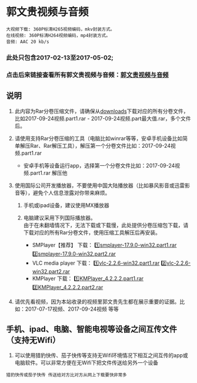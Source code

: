 # 郭文贵视频与音频

```
大视频下载: 360P标清H265视频编码，mkv封装方式。
在线视频: 360P标清H264视频编码，mp4封装方式。
音频: AAC 20 kb/s
```

### 此处只包含2017-02-13至2017-05-02;
### 点击后来链接查看所有郭文贵视频与音频：[郭文贵视频与音频](https://github.com/sky8964/home/wiki/%E9%83%AD%E6%96%87%E8%B4%B5%E8%A7%86%E9%A2%91%E4%B8%8E%E9%9F%B3%E9%A2%91) 


## 说明
1. 此内容为Rar分卷压缩文件，请确保从[downloads](/downloads)下载对应的所有分卷文件，比如2017-09-24视频.part1.rar - 2017-09-24视频.part最大值.rar，多个文件后。
1. 请使用支持Rar分卷压缩的工具（电脑比如winrar等等，安卓手机设备比如简单解压Rar、Rar解压工具），解压第一个分卷文件比如：2017-09-24视频.part1.rar

   * 安卓手机等设备运行app，选择第一个分卷文件比如：2017-09-24视频.part1.rar 解压他

1. 使用国际公司开发播放器，不要使用中国大陆播放器（比如暴风影音或迅雷影音等），避免个人信息泄露对你带来麻烦。
   1. 手机或ipad设备，建议使用MX播放器
   1. 电脑建议采用下列国际播放器。  
由于在未翻墙情况下，无法下载或下载慢，此处提供分卷压缩包下载，请下载对应的所有Rar分卷文件，使用压缩工具解压后再安装。

      * SMPlayer【推荐】 下载： [:one:smplayer-17.9.0-win32.part1.rar](https://github.com/sky8964/storage1/raw/master/player/smplayer-17.9.0-win32.part1.rar) [:two:smplayer-17.9.0-win32.part2.rar](https://github.com/sky8964/storage1/raw/master/player/smplayer-17.9.0-win32.part2.rar)
      * VLC media player 下载： [:one:vlc-2.2.6-win32.part1.rar](https://github.com/sky8964/storage1/raw/master/player/vlc-2.2.6-win32.part1.rar) [:two:vlc-2.2.6-win32.part2.rar](https://github.com/sky8964/storage1/raw/master/player/vlc-2.2.6-win32.part2.rar)
      * KMPlayer 下载： [:one:KMPlayer_4.2.2.2.part1.rar](https://github.com/sky8964/storage1/raw/master/player/KMPlayer_4.2.2.2.part1.rar) [:two:KMPlayer_4.2.2.2.part2.rar](https://github.com/sky8964/storage1/raw/master/player/KMPlayer_4.2.2.2.part2.rar)
1. 请优先看视频，因为本站收录的视频里郭文贵先生都在展示重要的证据。比如：2017-07-17视频、2017-09-24视频 等等

## 手机、ipad、电脑、智能电视等设备之间互传文件（支持无Wifi）
1. 可以使用猎豹快传、茄子快传等支持无Wifi环境情况下相互之间互传的app或电脑软件。可以非常方便在无Wifi下把文件传送给另外一个设备

```
猎豹快传或茄子快传 传送给对方比对方从网上下载要快非常多
```